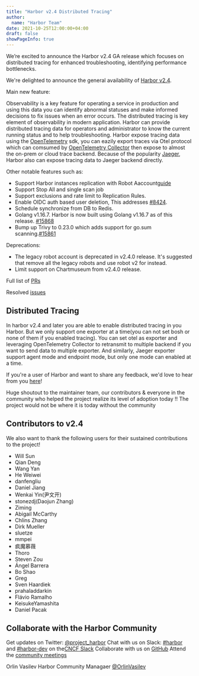```yaml
---
title: "Harbor v2.4 Distributed Tracing"
author:
  name: "Harbor Team"
date: 2021-10-25T12:00:00+04:00
draft: false
showPageInfo: true
---
```



We’re excited to announce the Harbor v2.4 GA release which focuses on distributed tracing for enhanced troubleshooting, identifying performance bottlenecks.

We're delighted to announce the general availability of [Harbor
v2.4](https://github.com/goharbor/harbor/releases/tag/v2.4.0).

Main new feature:

Observability is a key feature for operating a service in production and using this data you can identify abnormal statuses and make informed decisions to fix issues when an error occurs. The distributed tracing is key element of observability in modern application. Harbor can provide distributed tracing data for operators and administrator to know the current running status and to help  troubleshooting.  Harbor expose tracing data using the [OpenTelemetry]([OpenTelemetry](https://opentelemetry.io/)) sdk, you can eazily export traces via Otel protocol which can comsumed by [OpenTelemetry Collector](https://opentelemetry.io/docs/collector/) then expose to almost the on-prem or cloud trace backend. Because of the popularity [Jaeger](https://www.jaegertracing.io), Harbor also can expose tracing data to Jaeger backend directly.

Other notable features such as:
- Support Harbor instances replication with Robot Aaccount[guide](https://github.com/goharbor/harbor/wiki/How-to-do-replication-with-Robot-Account)
- Support Stop All and single scan job
- Support exclusions and rate limit to Replication Rules.
- Enable OIDC auth based user deletion, This addresses [#8424](https://github.com/goharbor/harbor/issues/8424).
- Schedule synchronize from DB to Redis. 
- Golang v1.16.7. Harbor is now built using Golang v1.16.7 as of this release. [#15868](https://github.com/goharbor/harbor/pull/15868)
- Bump up Trivy to 0.23.0 which adds support for go.sum scanning.[#15861](https://github.com/goharbor/harbor/pull/15861)

Deprecations:
- The legacy robot account is deprecated in v2.4.0 release. It's suggested that remove all the legacy robots and use robot v2 for instead.
- Limit support on Chartmuseum from v2.4.0 release.

Full list of [PRs](https://github.com/goharbor/harbor/issues?q=is%3Aclosed+label%3Atarget%2F2.4.0+)

Resolved [issues](https://github.com/goharbor/harbor/issues?q=is%3Aissue+label%3Atarget%2F2.4.0+is%3Aclosed)

## Distributed Tracing

In harbor v2.4 and later you are able to enable distributed tracing in you Harbor. But we only support one exporter at a time(you can not set bosh or none of them if you enabled tracing). You can set otel as exporter and leveraging OpenTelemetry Collector to retransmit to multiple backend if you want to send data to multiple exporter. And similarly, Jaeger exporter support agent mode and endpoint mode, but only one mode can enabled at a time.




If you're a user of Harbor and want to share any feedback, we'd love to
hear from you [here](https://github.com/goharbor/community/issues/115)!

Huge shoutout to the maintainer team, our contributors & everyone in the
community who helped the project realize its level of adoption today !!
The project would not be where it is today without the community

## Contributors to v2.4

We also want to thank the following users for their sustained
contributions to the project!

- Will Sun
- Qian Deng
- Wang Yan
- He Weiwei
- danfengliu
- Daniel Jiang
- Wenkai Yin(尹文开)
- stonezdj(Daojun Zhang)
- Ziming
- Abigail McCarthy
- Chlins Zhang
- Dirk Mueller
- sluetze
- mmpei
- 疯魔慕薇
- Thoro
- Steven Zou
- Ángel Barrera
- Bo Shao
- Greg
- Sven Haardiek
- prahaladdarkin
- Flávio Ramalho
- KeisukeYamashita
- Daniel Pacak

## Collaborate with the Harbor Community

Get updates on Twitter: [@project\_harbor](https://twitter.com/project_harbor)
Chat with us on Slack: [#harbor](https://cloud-native.slack.com/messages/harbor)
and [#harbor-dev](https://cloud-native.slack.com/messages/harbor-dev)
on the[CNCF Slack](https://slack.cncf.io/)
Collaborate with us on [GitHub](https://github.com/goharbor/harbor)
Attend the [community meetings](https://github.com/goharbor/community/wiki/Harbor-Community-Meetings)

Orlin Vasilev
Harbor Community Managaer
[@OrlinVasilev](https://github.com/OrlinVasilev)
